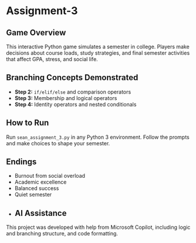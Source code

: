 # Assignment-3
## Game Overview
This interactive Python game simulates a semester in college. Players make decisions about course loads, study strategies, and final semester activities that affect GPA, stress, and social life.

## Branching Concepts Demonstrated
- **Step 2:** `if/elif/else` and comparison operators
- **Step 3:** Membership and logical operators
- **Step 4:** Identity operators and nested conditionals

## How to Run
Run `sean_assignment_3.py` in any Python 3 environment. Follow the prompts and make choices to shape your semester.

## Endings
- Burnout from social overload
- Academic excellence
- Balanced success
- Quiet semester
- ## AI Assistance
This project was developed with help from Microsoft Copilot, including logic and branching structure, and code formatting.
